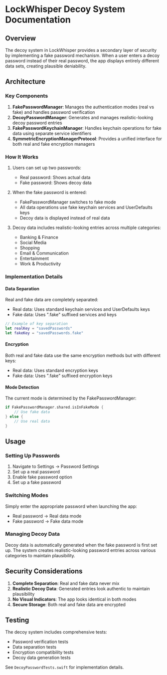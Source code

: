 # LockWhisper Decoy System Documentation

## Overview

The decoy system in LockWhisper provides a secondary layer of security by implementing a fake password mechanism. When a user enters a decoy password instead of their real password, the app displays entirely different data sets, creating plausible deniability.

## Architecture

### Key Components

1. **FakePasswordManager**: Manages the authentication modes (real vs fake) and handles password verification
2. **DecoyPasswordManager**: Generates and manages realistic-looking decoy password entries
3. **FakePasswordKeychainManager**: Handles keychain operations for fake data using separate service identifiers
4. **SymmetricEncryptionManagerProtocol**: Provides a unified interface for both real and fake encryption managers

### How It Works

1. Users can set up two passwords:
   - Real password: Shows actual data
   - Fake password: Shows decoy data

2. When the fake password is entered:
   - FakePasswordManager switches to fake mode
   - All data operations use fake keychain services and UserDefaults keys
   - Decoy data is displayed instead of real data

3. Decoy data includes realistic-looking entries across multiple categories:
   - Banking & Finance
   - Social Media
   - Shopping
   - Email & Communication
   - Entertainment
   - Work & Productivity

### Implementation Details

#### Data Separation

Real and fake data are completely separated:
- Real data: Uses standard keychain services and UserDefaults keys
- Fake data: Uses ".fake" suffixed services and keys

```swift
// Example of key separation
let realKey = "savedPasswords"
let fakeKey = "savedPasswords.fake"
```

#### Encryption

Both real and fake data use the same encryption methods but with different keys:
- Real data: Uses standard encryption keys
- Fake data: Uses ".fake" suffixed encryption keys

#### Mode Detection

The current mode is determined by the FakePasswordManager:
```swift
if FakePasswordManager.shared.isInFakeMode {
    // Use fake data
} else {
    // Use real data
}
```

## Usage

### Setting Up Passwords

1. Navigate to Settings → Password Settings
2. Set up a real password
3. Enable fake password option
4. Set up a fake password

### Switching Modes

Simply enter the appropriate password when launching the app:
- Real password → Real data mode
- Fake password → Fake data mode

### Managing Decoy Data

Decoy data is automatically generated when the fake password is first set up. The system creates realistic-looking password entries across various categories to maintain plausibility.

## Security Considerations

1. **Complete Separation**: Real and fake data never mix
2. **Realistic Decoy Data**: Generated entries look authentic to maintain plausibility
3. **No Visual Indicators**: The app looks identical in both modes
4. **Secure Storage**: Both real and fake data are encrypted

## Testing

The decoy system includes comprehensive tests:
- Password verification tests
- Data separation tests
- Encryption compatibility tests
- Decoy data generation tests

See `DecoyPasswordTests.swift` for implementation details.